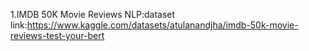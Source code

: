 1.IMDB 50K Movie Reviews NLP:dataset link:https://www.kaggle.com/datasets/atulanandjha/imdb-50k-movie-reviews-test-your-bert
